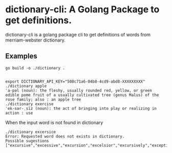 # dictionary-cli: A Golang Package to get definitions.

dictionary-cli is a golang package cli to get definitions of words from merriam-webster dictionary.

## Examples

```
go build -o ./dictionary .


export DICTIONARY_API_KEY="508c71a6-04b8-4cd9-abd8-XXXXXXXXX"
./dictionary apple
ˈa-pəl (noun): the fleshy, usually rounded red, yellow, or green edible pome fruit of a usually cultivated tree (genus Malus) of the rose family; also : an apple tree
./dictionary exercise
ˈek-sər-ˌsīz (noun): the act of bringing into play or realizing in action : use
```

When the input word is not found in dictionary
```
./dictionary excersice
Error: Requested word does not exists in dictionary.
Possible sugestions ["excursive","excessive","excursion","excelsior","excursively","exceptive","excursions","excessing","excursuses","excessively","excursus","exceedance","excrescence","exceedence","excursiveness","excellence","excrescences","excelsiors","excrescent","excerpting"]
```

